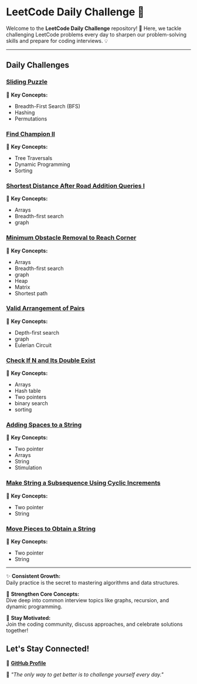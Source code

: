 
# **LeetCode Daily Challenge 🚀**

Welcome to the **LeetCode Daily Challenge** repository! 🎉 Here, we tackle challenging LeetCode problems every day to sharpen our problem-solving skills and prepare for coding interviews. 💡

---
## **Daily Challenges**

###  **[Sliding Puzzle](https://leetcode.com/problems/sliding-puzzle/)**  

🔑 **Key Concepts:**  
- Breadth-First Search (BFS)  
- Hashing  
- Permutations  

###  **[Find Champion II](https://leetcode.com/problems/find-champion-ii/)**  

🔑 **Key Concepts:**  
- Tree Traversals  
- Dynamic Programming  
- Sorting
  
### **[Shortest Distance After Road Addition Queries I](https://leetcode.com/problems/shortest-distance-after-road-addition-queries-i/)**  

🔑 **Key Concepts:**  
- Arrays 
- Breadth-first search  
- graph
  
### **[Minimum Obstacle Removal to Reach Corner](https://leetcode.com/problems/minimum-obstacle-removal-to-reach-corner/description/)**  

🔑 **Key Concepts:**  
- Arrays 
- Breadth-first search  
- graph
- Heap
- Matrix
- Shortest path

### **[Valid Arrangement of Pairs](https://leetcode.com/problems/valid-arrangement-of-pairs/description/)**  

🔑 **Key Concepts:**  
- Depth-first search  
- graph
- Eulerian Circuit

### **[ Check If N and Its Double Exist](https://leetcode.com/problems/check-if-n-and-its-double-exist/description/)**  

🔑 **Key Concepts:**  
- Arrays
- Hash table
- Two pointers
- binary search
- sorting
### **[Adding Spaces to a String](https://leetcode.com/problems/adding-spaces-to-a-string/description/)**  

🔑 **Key Concepts:**  
- Two pointer
- Arrays 
- String
- Stimulation

### **[Make String a Subsequence Using Cyclic Increments](https://leetcode.com/problems/make-string-a-subsequence-using-cyclic-increments/description/)**  

🔑 **Key Concepts:**  
- Two pointer 
- String

### **[Move Pieces to Obtain a String](https://leetcode.com/problems/move-pieces-to-obtain-a-string/description/)**  

🔑 **Key Concepts:**  
- Two pointer 
- String
---
✨ **Consistent Growth:**  
Daily practice is the secret to mastering algorithms and data structures.  

💪 **Strengthen Core Concepts:**  
Dive deep into common interview topics like graphs, recursion, and dynamic programming.  

🌟 **Stay Motivated:**  
Join the coding community, discuss approaches, and celebrate solutions together!  


## **Let's Stay Connected!** 
🐙 **[GitHub Profile](https://github.com/JahnavikaGopalbvrith)**  

🎯 *"The only way to get better is to challenge yourself every day."*  
